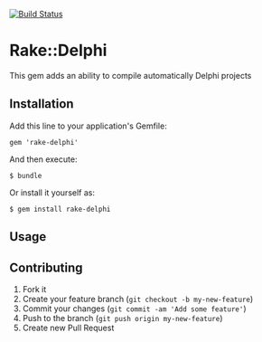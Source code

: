 [![Build Status](https://travis-ci.org/ashumkin/rake-delphi.svg?branch=master)](https://travis-ci.org/ashumkin/rake-delphi)

# Rake::Delphi

This gem adds an ability to compile automatically Delphi projects

## Installation

Add this line to your application's Gemfile:

    gem 'rake-delphi'

And then execute:

    $ bundle

Or install it yourself as:

    $ gem install rake-delphi

## Usage

    

## Contributing

1. Fork it
2. Create your feature branch (`git checkout -b my-new-feature`)
3. Commit your changes (`git commit -am 'Add some feature'`)
4. Push to the branch (`git push origin my-new-feature`)
5. Create new Pull Request
